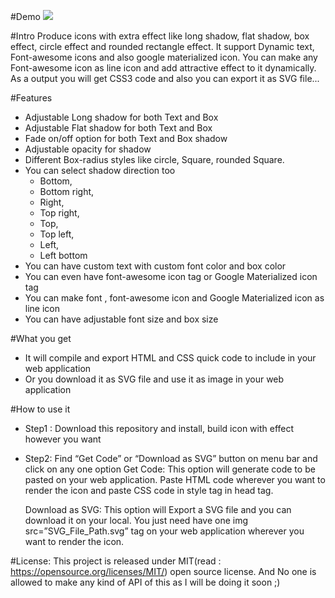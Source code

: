 #Demo
<img src="https://github.com/marsofjkic/icon-editor/promotion.jpg"  />

#Intro 
Produce icons with extra effect like long shadow, flat shadow, box effect, circle effect and rounded rectangle effect. It support Dynamic text, Font-awesome icons and also google materialized icon. You can make any Font-awesome icon as line icon and add attractive effect to it dynamically. As a output you will get CSS3 code and also you can export it as SVG file...

#Features
-	Adjustable Long shadow for both Text and Box
-	Adjustable Flat shadow for both Text and Box 
-	Fade on/off  option for both Text and Box shadow
-	Adjustable opacity for shadow
-	Different Box-radius styles like circle, Square, rounded Square.
-	You can select shadow direction too 
	-	Bottom, 
	-	Bottom right, 
	-	Right,
	-	Top right, 
	-	Top, 
	-	Top left, 
	-	Left,
	-	Left bottom 
-	You can have custom text with custom font color and box color
-	You can even have font-awesome icon tag or Google Materialized icon tag  
-	You can make font , font-awesome icon  and Google Materialized icon as line icon
-	You can have adjustable font size and box size 

#What you get
-	It will compile and export  HTML and CSS quick code to include in your web application
-	Or you download it as SVG file and use it as image in your web application  

#How to use it 
-	Step1 :
     Download this repository and install, build icon with effect however you want  

-	Step2: 
     Find “Get Code” or “Download as SVG” button on menu bar and click on any one option
     Get Code: This option will generate code to be pasted on your web application. Paste HTML code wherever you want to render the icon and paste CSS code in style tag in head tag.

     Download as SVG:  This option will Export a SVG file and you can download it on your local. You just need have one img src=”SVG_File_Path.svg”  tag on your web application wherever you want to render the icon.

#License:
    This project is released under MIT(read : https://opensource.org/licenses/MIT/) open source license.
    And No one is allowed to make any kind of API of this as I will be doing it soon ;)
	
